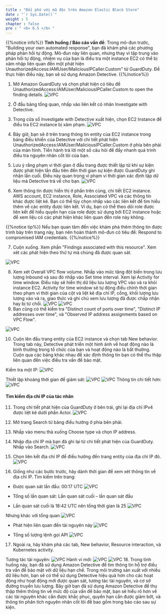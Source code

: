 ```yaml
---
title : "Đối phó với mã độc trên Amazon Elastic Block Store"
date : "`r Sys.Date()`"
weight : 5
chapter : false
pre : " <b> 6.5 </b> "
---
```

{{%notice info%}}
**Tình huống / Báo cáo vấn đề**: Trong mô-đun trước, "Building your own automated response", bạn đã khám phá các phương pháp phản hồi tự động. Mô-đun này liên quan, nhưng thay vì tập trung vào phản hồi tự động, nhiệm vụ của bạn là điều tra một instance EC2 có thể bị xâm nhập liên quan đến một phát hiện UnauthorizedAccess:IAMUser/MaliciousIPCaller.Custom" từ GuardDuty. Để thực hiện điều này, bạn sẽ sử dụng Amazon Detective.
{{%/notice%}}

1. Mở Amazon GuardDuty và chọn phát hiện có tiêu đề UnauthorizedAccess:IAMUser/MaliciousIPCaller.Custom to open the finding details.
![VPC](/images/6/6.6/s1.png)

2. Ở đầu bảng tổng quan, nhấp vào liên kết có nhãn Investigate with Detective.


3. Trong cửa sổ Investigate with Detective xuất hiện, chọn EC2 Instance để điều tra EC2 instance bị xâm phạm.
![VPC](/images/6/6.6/s3.png)

4. Bây giờ, bạn sẽ ở trên trang thông tin entity của EC2 instance trong bảng điều khiển của Detective với chi tiết phát hiện UnauthorizedAccess:IAMUser/MaliciousIPCaller.Custom ở phía bên phải của màn hình. Tiến hành trả lời một số câu hỏi để đẩy nhanh quá trình điều tra nguyên nhân cốt lõi của bạn.


5. Lưu ý rằng phạm vi thời gian ở đầu trang được thiết lập từ khi sự kiện được phát hiện lần đầu tiên đến thời gian sự kiện được GuardDuty ghi nhận lần cuối. Điều này quan trọng vì phạm vi thời gian xác định tập dữ liệu mà Detective trả về cho bạn.
![VPC](/images/6/6.6/s5.png)

6. Xem thông tin được hiển thị ở phần trên cùng, chi tiết EC2 instance. AWS account, EC2 instance, Role, Associated VPC và các thông tin khác được liệt kê. Bạn có thể tùy chọn nhấp vào các liên kết để tìm hiểu thêm về các entity được liên kết. Ví dụ, bạn có thể theo dõi role được liên kết để hiểu quyền hạn của role được sử dụng bởi EC2 instance hoặc để xem liệu có các phát hiện khác liên quan đến role này không.




{{%notice tip%}}
Nếu bạn quan tâm đến việc khám phá thêm thông tin được trình bày trên trang này, bạn nên hoàn thành mô-đun có tiêu đề: Respond to compromised IAM credentials.
{{%/notice%}}


7. Cuộn xuống. Xem phần "Findings associated with this resource". Xem xét các phát hiện theo thứ tự mà chúng đã được quan sát.

![VPC](/images/6/6.6/s7.png)

8. Xem xét Overall VPC flow volume. Nhấp vào mức tăng đột biến trong lưu lượng Inbound và sau đó nhấp vào Set time interval. Xem lại Activity for time window. Điều này sẽ hiển thị dữ liệu lưu lượng VPC vào và ra khỏi instance EC2. Activity for time window sẽ tự động điều chỉnh thời gian theo phạm vi thời gian của cột và liệt kê địa chỉ IP, cổng, khối lượng lưu lượng vào và ra, giao thức và ghi chú xem lưu lượng đã được chấp nhận hay bị từ chối.
![VPC](/images/6/6.6/s8.png)
![VPC](/images/6/6.6/s8b.png)
9. Bạn cũng có thể kiểm tra "Distinct count of ports over time", "Distinct IP addresses over time", và "Observed IP address assignments based on VPC Flow".

![VPC](/images/6/6.6/s9.png)

10. Cuộn lên đầu trang entity của EC2 instance và chọn tab New behavior. Trong tab này, Detective phát triển một hình ảnh về hoạt động nào là bình thường trong tổ chức của bạn và hoạt động nào là bất thường. Cuộn qua các bảng khác nhau để xác định thông tin bạn có thể thu thập liên quan đến việc điều tra vấn đề bảo mật.


Kiểm tra một IP:
![VPC](/images/6/6.6/s10d.png)

Thiết lập khoảng thời gian để giám sát:
![VPC](/images/6/6.6/s10e_1.png)
![VPC](/images/6/6.6/s10e_2.png)
Thông tin chi tiết hơn:
![VPC](/images/6/6.6/s10e_3.png)

#### Tìm kiếm địa chỉ IP của tác nhân
11. Trong chi tiết phát hiện của GuardDuty ở bên trái, ghi lại địa chỉ IPv4 được liệt kê dưới phần Actor.
![VPC](/images/6/6.6/s11.png)

12. Mở trang Search từ bảng điều hướng ở phía bên phải.


13. Nhấp vào menu thả xuống Choose type và chọn IP address.


14. Nhập địa chỉ IP mà bạn đã ghi lại từ chi tiết phát hiện của GuardDuty. Nhấp vào Search.
![VPC](/images/6/6.6/s14.png)

15. Chọn liên kết địa chỉ IP để điều hướng đến trang entity của địa chỉ IP đó.
![VPC](/images/6/6.6/s15.png)

16. Giống như các bước trước, hãy dành thời gian để xem xét thông tin về địa chỉ IP. Tìm kiếm trên trang:

- Được quan sát lần đầu: 00:17 UTC
![VPC](/images/6/6.6/s16_first.png)

- Tổng số lần quan sát: Lần quan sát cuối – lần quan sát đầu
- Lần quan sát cuối là 18:42 UTC nên tổng thời gian là 25
![VPC](/images/6/6.6/s16_last.png)

Nhưng khác với tổng quan
![VPC](/images/6/6.6/s16b.png)

- Phát hiện liên quan đến tài nguyên này
![VPC](/images/6/6.6/s16_associate.png)

- Tổng số lượng lệnh gọi API
![VPC](/images/6/6.6/s16_overall.png)

17.   Ngoài ra, hãy khám phá các tab, New behavior, Resource interaction, và Kubernetes activity.

Tương tác tài nguyên: 
![VPC](/images/6/6.6/s17_rsc.png)
Hành vi mới:
![VPC](/images/6/6.6/s17_new.png)
![VPC](/images/6/6.6/s17_newb.png)
18. Trong tình huống này, bạn đã sử dụng Amazon Detective để tìm thông tin hỗ trợ điều tra vấn đề bảo mật với dữ liệu hạn chế. Trong môi trường sản xuất với nhiều dữ liệu hơn, bạn sẽ có thể sử dụng Detective hiệu quả hơn cho các hoạt động như hoạt động mới được quan sát, tương tác tài nguyên, và cơ sở đường truyền lưu lượng. Bây giờ bạn đã sử dụng Amazon Detective để thu thập thêm thông tin về mức độ của vấn đề bảo mật, bạn sẽ hiểu rõ hơn về các tài nguyên khác cần được khắc phục, quyền hạn cần được giảm bớt, và thông tin phân tích nguyên nhân cốt lõi để bao gồm trong báo cáo sau sự kiện.